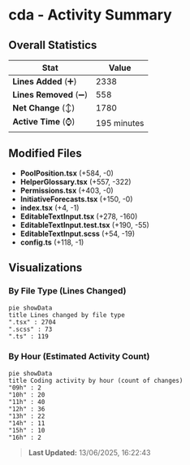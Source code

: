 # cda - Activity Summary 

## Overall Statistics

| Stat                   | Value                                                             |
| ---------------------- | ----------------------------------------------------------------- |
| **Lines Added** (➕)   | 2338                                          |
| **Lines Removed** (➖) | 558                                        |
| **Net Change** (↕)    | 1780                |
| **Active Time** (⌚)   | 195 minutes |


## Modified Files
- **PoolPosition.tsx** (+584, -0)
- **HelperGlossary.tsx** (+557, -322)
- **Permissions.tsx** (+403, -0)
- **InitiativeForecasts.tsx** (+150, -0)
- **index.tsx** (+4, -1)
- **EditableTextInput.tsx** (+278, -160)
- **EditableTextInput.test.tsx** (+190, -55)
- **EditableTextInput.scss** (+54, -19)
- **config.ts** (+118, -1)

## Visualizations

### By File Type (Lines Changed)

```mermaid
pie showData
title Lines changed by file type
".tsx" : 2704
".scss" : 73
".ts" : 119
```

### By Hour (Estimated Activity Count)

```mermaid
pie showData
title Coding activity by hour (count of changes)
"09h" : 2
"10h" : 20
"11h" : 40
"12h" : 36
"13h" : 22
"14h" : 11
"15h" : 10
"16h" : 2
```


> **Last Updated:** 13/06/2025, 16:22:43